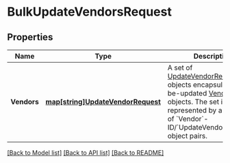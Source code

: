 # BulkUpdateVendorsRequest

## Properties
Name | Type | Description | Notes
------------ | ------------- | ------------- | -------------
**Vendors** | [**map[string]UpdateVendorRequest**](UpdateVendorRequest.md) | A set of [UpdateVendorRequest](https://developer.squareup.com/reference/square_2024-01-18/objects/UpdateVendorRequest) objects encapsulating to-be-updated [Vendor](https://developer.squareup.com/reference/square_2024-01-18/objects/Vendor) objects. The set is represented by  a collection of &#x60;Vendor&#x60;-ID/&#x60;UpdateVendorRequest&#x60;-object pairs. | [default to null]

[[Back to Model list]](../README.md#documentation-for-models) [[Back to API list]](../README.md#documentation-for-api-endpoints) [[Back to README]](../README.md)

